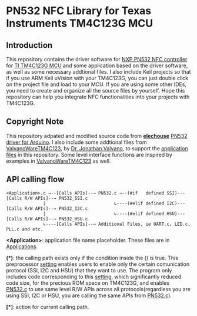 # PN532 NFC Library for Texas Instruments TM4C123G MCU

## Introduction
This repository contains the driver software for [NXP PN532 NFC controller](https://www.nxp.com/docs/en/user-guide/141520.pdf) for [TI TM4C123G MCU](http://www.ti.com/lit/ds/symlink/tm4c123gh6pm.pdf) and some application based on the driver software, as well as some necessary addtional files. I also include Keil projects so that if you use ARM Keil uVision with your TM4C123G, you can just double click on the project file and load to your MCU. If you are using some other IDEs, you need to create and organize all the source files by yourself. Hope this repository can help you integrate NFC functionalities into your projects with TM4C123G. 

## Copyright Note 
This repository adpated and modified source code from [**elechouse**](http://www.elechouse.com) [PN532 driver for Arduino]( https://github.com/elechouse/PN532.git). I also include some addtional files from [ValvanoWareTM4C123](http://edx-org-utaustinx.s3.amazonaws.com/UT601x/ValvanoWareTM4C123.zip?dl=1), by [Dr. Jonathan Valvano](http://users.ece.utexas.edu/~valvano/), to support the [application files](Applications) in this repository. Some level interface functions are inspired by examples in [ValvanoWareTM4C123](http://edx-org-utaustinx.s3.amazonaws.com/UT601x/ValvanoWareTM4C123.zip?dl=1) as well.

## API calling flow

    <Application>.c →--[Calls APIs]--→ PN532.c →--(#if   defined SSI)---[Calls R/W APIs]--→ PN532_SSI.c
                  |                          ↳----(#elif defined I2C)---[Calls R/W APIs]--→ PN532_I2C.c
                  |                          ↳----(#elif defined HSU)---[Calls R/W APIs]--→ PN532_HSU.c
                  ↳----[Calls APIs]--→ Additional Files, ie UART.c, LED.c, PLL.c and etc.    
                    
**\<Application\>**: application file name placeholder. These files are in [Applications](Applications).   

**(*)**: the calling path exists only if the condition inside the () is true. This preprocessor [setting](PN532_Setting.h) enables users to enable only the certain comunication protocol (SSI, I2C and HSU) that they want to use. The program only includes code corresponding to this [setting](PN532_Setting.h), which significantly reduced code size, for the precious ROM space on TM4C123G, and enables [PN532.c](PN532.c) to use same level R/W APIs across all protocols(regardless you are using SSI, I2C or HSU, you are calling the same APIs from [PN532.c](PN532.c)).

**\[*\]**: action for current calling path.

